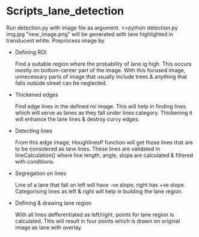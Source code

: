 # Scripts_lane_detection
  Run detection.py with image file as argument.
    >>python detection.py img.jpg
  "new_image.png" will be generated with lane highlighted in translucent white.
Preprocess image by
  * Defining ROI

      Find a suitable region where the probability of lane ig high. This occurs mostly on bottom-center part of the image.
      With this focused image, unnecessary parts of image that usually include trees & anything that falls outside street can be neglected.
  * Thickened edges

      Find edge lines in the defined roi image. This will help in finding lines which will serve as lanes as they fall under lines category.
      Thickening it will enhance the lane lines & destroy curvy edges.
  * Detecting lines

    From this edge image, HoughlinesP function will get those lines that are to be considered as lane lines.
    These lines are validated in lineCalculation() where line length, angle, slope are calculated & filtered with conditions.
  * Segregation on lines

    Line of a lane that fall on left will have -ve slope, right has +ve slope. Categorising lines as left & right will help in building the lane region.
  * Defining & drawing lane region

    With all lines defferentiated as left/right, points for lane region is calculated. This will result in four points which is drawn on original image as lane with overlay.
